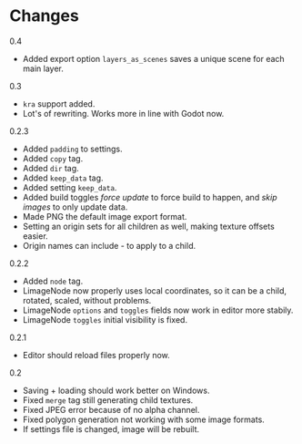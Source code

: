 # Changes

0.4
- Added export option `layers_as_scenes` saves a unique scene for each main layer.

0.3
- `kra` support added.
- Lot's of rewriting. Works more in line with Godot now.

0.2.3
- Added `padding` to settings.
- Added `copy` tag.
- Added `dir` tag.
- Added `keep_data` tag.
- Added setting `keep_data`.
- Added build toggles *force update* to force build to happen, and *skip images* to only update data.
- Made PNG the default image export format.
- Setting an origin sets for all children as well, making texture offsets easier.
- Origin names can include *-* to apply to a child.

0.2.2
- Added `node` tag.
- LimageNode now properly uses local coordinates, so it can be a child, rotated, scaled, without problems.
- LimageNode `options` and `toggles` fields now work in editor more stabily.
- LimageNode `toggles` initial visibility is fixed.

0.2.1
- Editor should reload files properly now.

0.2
- Saving + loading should work better on Windows.
- Fixed `merge` tag still generating child textures.
- Fixed JPEG error because of no alpha channel.
- Fixed polygon generation not working with some image formats.
- If settings file is changed, image will be rebuilt.
 
